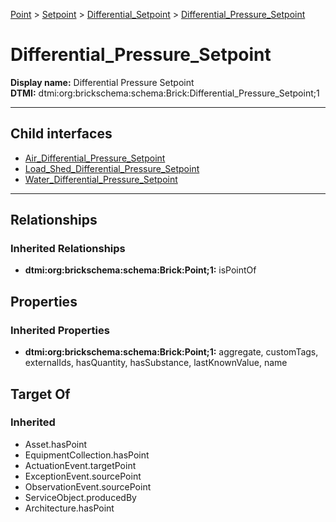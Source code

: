 [Point](../../../Point.md) > [Setpoint](../../Setpoint.md) > [Differential_Setpoint](../Differential_Setpoint.md) > [Differential_Pressure_Setpoint](.)
# Differential_Pressure_Setpoint

**Display name:** Differential Pressure Setpoint<br />
**DTMI:** dtmi:org:brickschema:schema:Brick:Differential_Pressure_Setpoint;1

---


## Child interfaces
* [Air_Differential_Pressure_Setpoint](Air_Differential_Pressure_Setpoint/Air_Differential_Pressure_Setpoint.md)
* [Load_Shed_Differential_Pressure_Setpoint](../../Load_Setpoint/Load_Shed_Setpoint/Load_Shed_Differential_Pressure_Setpoint/Load_Shed_Differential_Pressure_Setpoint.md)
* [Water_Differential_Pressure_Setpoint](Water_Differential_Pressure_Setpoint/Water_Differential_Pressure_Setpoint.md)

---
## Relationships
### Inherited Relationships
* **dtmi:org:brickschema:schema:Brick:Point;1:** isPointOf
## Properties
### Inherited Properties
* **dtmi:org:brickschema:schema:Brick:Point;1:** aggregate, customTags, externalIds, hasQuantity, hasSubstance, lastKnownValue, name
## Target Of
### Inherited
* Asset.hasPoint
* EquipmentCollection.hasPoint
* ActuationEvent.targetPoint
* ExceptionEvent.sourcePoint
* ObservationEvent.sourcePoint
* ServiceObject.producedBy
* Architecture.hasPoint
